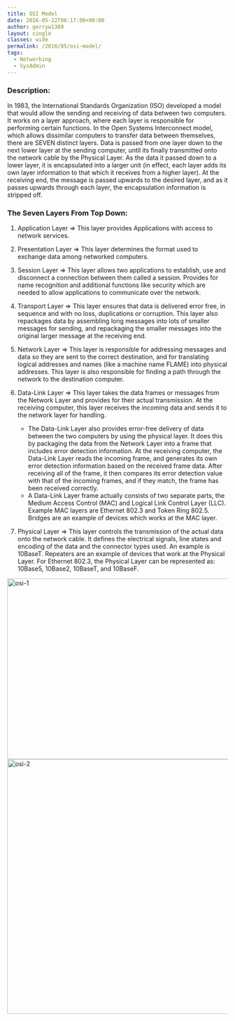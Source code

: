 ```yaml
---
title: OSI Model
date: 2016-05-22T06:17:00+00:00
author: gerryw1389
layout: single
classes: wide
permalink: /2016/05/osi-model/
tags:
  - Networking
  - SysAdmin
---
```

<!--more-->

### Description:

In 1983, the International Standards Organization (ISO) developed a model that would allow the sending and receiving of data between two computers. It works on a layer approach, where each layer is responsible for performing certain functions. In the Open Systems Interconnect model, which allows dissimilar computers to transfer data between themselves, there are SEVEN distinct layers. Data is passed from one layer down to the next lower layer at the sending computer, until its finally transmitted onto the network cable by the Physical Layer. As the data it passed down to a lower layer, it is encapsulated into a larger unit (in effect, each layer adds its own layer information to that which it receives from a higher layer). At the receiving end, the message is passed upwards to the desired layer, and as it passes upwards through each layer, the encapsulation information is stripped off.

### The Seven Layers From Top Down:

1. Application Layer => This layer provides Applications with access to network services.

2. Presentation Layer => This layer determines the format used to exchange data among networked computers.

3. Session Layer => This layer allows two applications to establish, use and disconnect a connection between them called a session. Provides for name recognition and additional functions like security which are needed to allow applications to communicate over the network.

4. Transport Layer => This layer ensures that data is delivered error free, in sequence and with no loss, duplications or corruption. This layer also repackages data by assembling long messages into lots of smaller messages for sending, and repackaging the smaller messages into the original larger message at the receiving end.

5. Network Layer => This layer is responsible for addressing messages and data so they are sent to the correct destination, and for translating logical addresses and names (like a machine name FLAME) into physical addresses. This layer is also responsible for finding a path through the network to the destination computer.

6. Data-Link Layer => This layer takes the data frames or messages from the Network Layer and provides for their actual transmission. At the receiving computer, this layer receives the incoming data and sends it to the network layer for handling.  
   - The Data-Link Layer also provides error-free delivery of data between the two computers by using the physical layer. It does this by packaging the data from the Network Layer into a frame that includes error detection information. At the receiving computer, the Data-Link Layer reads the incoming frame, and generates its own error detection information based on the received frame data. After receiving all of the frame, it then compares its error detection value with that of the incoming frames, and if they match, the frame has been received correctly.  
   - A Data-Link Layer frame actually consists of two separate parts, the Medium Access Control (MAC) and Logical Link Control Layer (LLC). Example MAC layers are Ethernet 802.3 and Token Ring 802.5. Bridges are an example of devices which works at the MAC layer.

7. Physical Layer => This layer controls the transmission of the actual data onto the network cable. It defines the electrical signals, line states and encoding of the data and the connector types used. An example is 10BaseT. Repeaters are an example of devices that work at the Physical Layer. For Ethernet 802.3, the Physical Layer can be represented as: 10Base5, 10Base2, 10BaseT, and 10BaseF.

  <img class="alignnone size-full wp-image-683" src="https://automationadmin.com/assets/images/uploads/2016/09/osi-1.png" alt="osi-1" width="605" height="413" srcset="https://automationadmin.com/assets/images/uploads/2016/09/osi-1.png 605w, https://automationadmin.com/assets/images/uploads/2016/09/osi-1-300x205.png 300w" sizes="(max-width: 605px) 100vw, 605px" />

  <img class="alignnone size-full wp-image-684" src="https://automationadmin.com/assets/images/uploads/2016/09/osi-2.png" alt="osi-2" width="800" height="582" srcset="https://automationadmin.com/assets/images/uploads/2016/09/osi-2.png 800w, https://automationadmin.com/assets/images/uploads/2016/09/osi-2-300x218.png 300w, https://automationadmin.com/assets/images/uploads/2016/09/osi-2-768x559.png 768w" sizes="(max-width: 800px) 100vw, 800px" />
